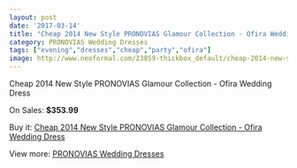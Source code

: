```yaml
---
layout: post
date: '2017-03-14'
title: "Cheap 2014 New Style PRONOVIAS Glamour Collection - Ofira Wedding Dress"
category: PRONOVIAS Wedding Dresses
tags: ["evening","dresses","cheap","party","ofira"]
image: http://www.neoformal.com/23859-thickbox_default/cheap-2014-new-style-pronovias-glamour-collection-ofira-wedding-dress.jpg
---
```

Cheap 2014 New Style PRONOVIAS Glamour Collection - Ofira Wedding Dress

On Sales: **$353.99**
<a href="https://www.neoformal.com/en/pronovias-wedding-dresses-2014/8023-cheap-2014-new-style-pronovias-glamour-collection-ofira-wedding-dress.html"><amp-img layout="responsive" width="600" height="600" src="//www.neoformal.com/23859-thickbox_default/cheap-2014-new-style-pronovias-glamour-collection-ofira-wedding-dress.jpg" alt="Cheap 2014 New Style PRONOVIAS Glamour Collection - Ofira Wedding Dress 0" /></a>

Buy it: [Cheap 2014 New Style PRONOVIAS Glamour Collection - Ofira Wedding Dress](https://www.neoformal.com/en/pronovias-wedding-dresses-2014/8023-cheap-2014-new-style-pronovias-glamour-collection-ofira-wedding-dress.html "Cheap 2014 New Style PRONOVIAS Glamour Collection - Ofira Wedding Dress")

View more: [PRONOVIAS Wedding Dresses](https://www.neoformal.com/en/129-pronovias-wedding-dresses-2014 "PRONOVIAS Wedding Dresses")
